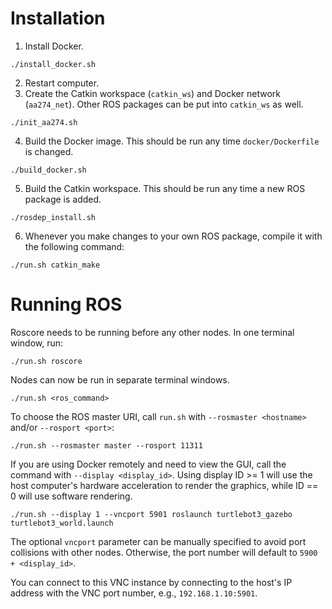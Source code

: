 # Installation

1. Install Docker.
```
./install_docker.sh
```
2. Restart computer.
3. Create the Catkin workspace (`catkin_ws`) and Docker network
   (`aa274_net`). Other ROS packages can be put into `catkin_ws` as well.
```
./init_aa274.sh
```
4. Build the Docker image. This should be run any time `docker/Dockerfile` is changed.
```
./build_docker.sh
```
5. Build the Catkin workspace. This should be run any time a new ROS package is added.
```
./rosdep_install.sh
```
6. Whenever you make changes to your own ROS package, compile it with the
   following command:
```
./run.sh catkin_make
```

# Running ROS

Roscore needs to be running before any other nodes. In one terminal window, run:
```
./run.sh roscore
```

Nodes can now be run in separate terminal windows.
```
./run.sh <ros_command>
```

To choose the ROS master URI, call `run.sh` with `--rosmaster <hostname>` and/or
`--rosport <port>`:
```
./run.sh --rosmaster master --rosport 11311
```

If you are using Docker remotely and need to view the GUI, call the command with
`--display <display_id>`. Using display ID >= 1 will use the host computer's
hardware acceleration to render the graphics, while ID == 0 will use software
rendering.
```
./run.sh --display 1 --vncport 5901 roslaunch turtlebot3_gazebo turtlebot3_world.launch
```
The optional `vncport` parameter can be manually specified to avoid port
collisions with other nodes. Otherwise, the port number will default to
`5900 + <display_id>`.

You can connect to this VNC instance by connecting to the host's IP address with
the VNC port number, e.g., `192.168.1.10:5901`.
